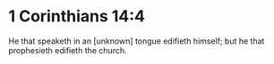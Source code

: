 # 1 Corinthians 14:4

He that speaketh in an [unknown] tongue edifieth himself; but he that prophesieth edifieth the church.